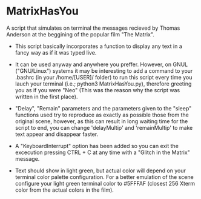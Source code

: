 # MatrixHasYou
A script that simulates on terminal the messages recieved by Thomas Anderson at the beggining of the popular film "The Matrix".

- This script basically incorporates a function to display any text in a fancy way as if it was typed live.

- It can be used anyway and anywhere you preffer. However, on GNUL ("GNU/Linux") systems it may be interesting to add a command to your .bashrc (in your /home/[USER]/ folder) to run this script every time you lauch your terminal (i.e.; python3 MatrixHasYou.py), therefore greeting you as if you were "Neo" (This was the reason why the script was written in the first place).

- "Delay", "Remain" parameters and the parameters given to the "sleep" functions used try to reproduce as exactly as possible those from the original scene, however, as this can result in long waiting time for the script to end, you can change 'delayMultip' and 'remainMultip' to make text appear and disappear faster.

- A "KeyboardInterrupt" option has been added so you can exit the excecution pressing CTRL + C at any time with a "Glitch in the Matrix" message.

- Text should show in light green, but actual color will depend on your terminal color palette configuration. For a better emulation of the scene configure your light green terminal color to #5FFFAF (closest 256 Xterm color from the actual colors in the film).
